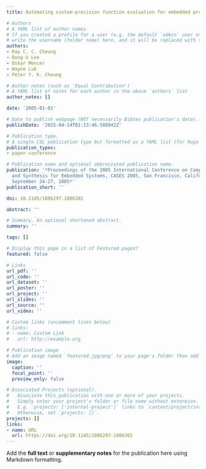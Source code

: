 ```yaml
---
title: Automating custom-precision function evaluation for embedded processors

# Authors
# A YAML list of author names
# If you created a profile for a user (e.g. the default `admin` user at `content/authors/admin/`), 
# write the username (folder name) here, and it will be replaced with their full name and linked to their profile.
authors:
- Ray C. C. Cheung
- Dong-U Lee
- Oskar Mencer
- Wayne Luk
- Peter Y. K. Cheung

# Author notes (such as 'Equal Contribution')
# A YAML list of notes for each author in the above `authors` list
author_notes: []

date: '2005-01-01'

# Date to publish webpage (NOT necessarily Bibtex publication's date).
publishDate: '2025-04-14T01:13:46.588942Z'

# Publication type.
# A single CSL publication type but formatted as a YAML list (for Hugo requirements).
publication_types:
- paper-conference

# Publication name and optional abbreviated publication name.
publication: '*Proceedings of the 2005 International Conference on Compilers, Architecture,
  and Synthesis for Embedded Systems, CASES 2005, San Francisco, California, USA,
  September 24-27, 2005*'
publication_short: ''

doi: 10.1145/1086297.1086302

abstract: ''

# Summary. An optional shortened abstract.
summary: ''

tags: []

# Display this page in a list of Featured pages?
featured: false

# Links
url_pdf: ''
url_code: ''
url_dataset: ''
url_poster: ''
url_project: ''
url_slides: ''
url_source: ''
url_video: ''

# Custom links (uncomment lines below)
# links:
# - name: Custom Link
#   url: http://example.org

# Publication image
# Add an image named `featured.jpg/png` to your page's folder then add a caption below.
image:
  caption: ''
  focal_point: ''
  preview_only: false

# Associated Projects (optional).
#   Associate this publication with one or more of your projects.
#   Simply enter your project's folder or file name without extension.
#   E.g. `projects: ['internal-project']` links to `content/project/internal-project/index.md`.
#   Otherwise, set `projects: []`.
projects: []
links:
- name: URL
  url: https://doi.org/10.1145/1086297.1086302
---
```


Add the **full text** or **supplementary notes** for the publication here using Markdown formatting.
